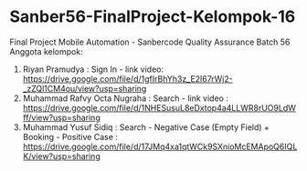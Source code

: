 # Sanber56-FinalProject-Kelompok-16
Final Project Mobile Automation - Sanbercode Quality Assurance Batch 56
Anggota kelompok:
1. Riyan Pramudya : Sign In - link video: https://drive.google.com/file/d/1gfIrBhYh3z_E2I67rWj2-_zZQl1CM4ou/view?usp=sharing
2. Muhammad Rafvy Octa Nugraha : Search - link video : https://drive.google.com/file/d/1NHESusuL8eDxtop4a4LLWR8rUO9LdWff/view?usp=sharing
3. Muhammad Yusuf Sidiq : Search - Negative Case (Empty Field) + Booking - Positive Case :  https://drive.google.com/file/d/17JMq4xa1qtWCk9SXnioMcEMApoQ6IQLK/view?usp=sharing


